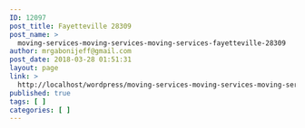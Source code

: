 ```yaml
---
ID: 12097
post_title: Fayetteville 28309
post_name: >
  moving-services-moving-services-moving-services-fayetteville-28309
author: mrgabonijeff@gmail.com
post_date: 2018-03-28 01:51:31
layout: page
link: >
  http://localhost/wordpress/moving-services-moving-services-moving-services-fayetteville-28309/
published: true
tags: [ ]
categories: [ ]
---
```

